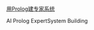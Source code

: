 [用Prolog建专家系统](https://blog.csdn.net/lawme/article/details/3683780?utm_medium=distribute.pc_relevant.none-task-blog-BlogCommendFromMachineLearnPai2-15.nonecase&depth_1-utm_source=distribute.pc_relevant.none-task-blog-BlogCommendFromMachineLearnPai2-15.nonecase)

AI Prolog ExpertSystem Building
